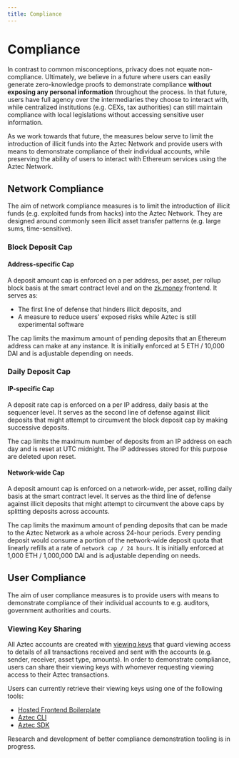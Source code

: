```yaml
---
title: Compliance
---
```


# Compliance

In contrast to common misconceptions, privacy does not equate non-compliance. Ultimately, we believe in a future where users can easily generate zero-knowledge proofs to demonstrate compliance **without exposing any personal information** throughout the process. In that future, users have full agency over the intermediaries they choose to interact with, while centralized institutions (e.g. CEXs, tax authorities) can still maintain compliance with local legislations without accessing sensitive user information.

As we work towards that future, the measures below serve to limit the introduction of illicit funds into the Aztec Network and provide users with means to demonstrate compliance of their individual accounts, while preserving the ability of users to interact with Ethereum services using the Aztec Network.

## Network Compliance

The aim of network compliance measures is to limit the introduction of illicit funds (e.g. exploited funds from hacks) into the Aztec Network. They are designed around commonly seen illicit asset transfer patterns (e.g. large sums, time-sensitive).

### Block Deposit Cap

#### Address-specific Cap

A deposit amount cap is enforced on a per address, per asset, per rollup block basis at the smart contract level and on the [zk.money](https://zk.money/) frontend. It serves as:

- The first line of defense that hinders illicit deposits, and
- A measure to reduce users' exposed risks while Aztec is still experimental software

The cap limits the maximum amount of pending deposits that an Ethereum address can make at any instance. It is initially enforced at 5 ETH / 10,000 DAI and is adjustable depending on needs.

### Daily Deposit Cap

#### IP-specific Cap

A deposit rate cap is enforced on a per IP address, daily basis at the sequencer level. It serves as the second line of defense against illicit deposits that might attempt to circumvent the block deposit cap by making successive deposits.

The cap limits the maximum number of deposits from an IP address on each day and is reset at UTC midnight. The IP addresses stored for this purpose are deleted upon reset.

#### Network-wide Cap

A deposit amount cap is enforced on a network-wide, per asset, rolling daily basis at the smart contract level. It serves as the third line of defense against illicit deposits that might attempt to circumvent the above caps by splitting deposits across accounts.

The cap limits the maximum amount of pending deposits that can be made to the Aztec Network as a whole across 24-hour periods. Every pending deposit would consume a portion of the network-wide deposit quota that linearly refills at a rate of `network cap / 24 hours`. It is initially enforced at 1,000 ETH / 1,000,000 DAI and is adjustable depending on needs.

## User Compliance

The aim of user compliance measures is to provide users with means to demonstrate compliance of their individual accounts to e.g. auditors, government authorities and courts.

### Viewing Key Sharing

All Aztec accounts are created with [viewing keys](glossary.md#viewing-key) that guard viewing access to details of all transactions received and sent with the accounts (e.g. sender, receiver, asset type, amounts). In order to demonstrate compliance, users can share their viewing keys with whomever requesting viewing access to their Aztec transactions.

Users can currently retrieve their viewing keys using one of the following tools:

- [Hosted Frontend Boilerplate](https://aztec-frontend-boilerplate.netlify.app/)
- [Aztec CLI](https://github.com/critesjosh/azteccli)
- [Aztec SDK](sdk/usage/add-account.md#account-keys)

Research and development of better compliance demonstration tooling is in progress.

